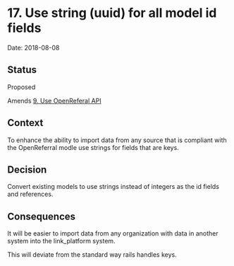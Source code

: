 # 17. Use string (uuid) for all model id fields

Date: 2018-08-08

## Status

Proposed

Amends [9. Use OpenReferal API](0009-use-openreferal-api.md)

## Context

To enhance the ability to import data from any source that is compliant with the OpenReferral
modle use strings for fields that are keys.

## Decision

Convert existing models to use strings instead of integers as the id fields and references.

## Consequences

It will be easier to import data from any organization with data in another system into
the link_platform system.

This will deviate from the standard way rails handles keys.
